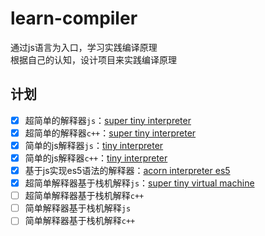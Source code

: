 # learn-compiler
通过js语言为入口，学习实践编译原理<br/>
根据自己的认知，设计项目来实践编译原理
## 计划
- [x] 超简单的解释器`js`：[super tiny interpreter](./super-tiny-interpreter)
- [x] 超简单的解释器`c++`：[super tiny interpreter](./cpp-super-tiny-interpreter)
- [x] 简单的js解释器`js`：[tiny interpreter](./tiny-interpreter)
- [x] 简单的js解释器`c++`：[tiny interpreter](./cpp-tiny-interpreter)
- [x] 基于js实现es5语法的解释器：[acorn interpreter es5](./acorn-interpreter-es5)
- [x] 超简单解释器基于栈机解释`js`：[super tiny virtual machine](./super-tiny-virtual-machine)
- [ ] 超简单解释器基于栈机解释`c++`
- [ ] 简单解释器基于栈机解释`js`
- [ ] 简单解释器基于栈机解释`c++`
